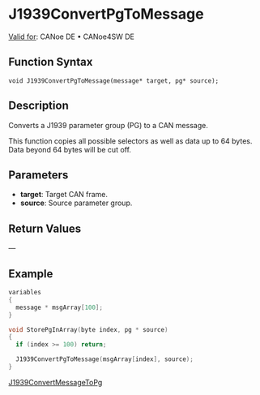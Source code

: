 # J1939ConvertPgToMessage

[Valid for](../../../Shared/FeatureAvailability.md): CANoe DE • CANoe4SW DE

## Function Syntax

```plaintext
void J1939ConvertPgToMessage(message* target, pg* source);
```

## Description

Converts a J1939 parameter group (PG) to a CAN message.

This function copies all possible selectors as well as data up to 64 bytes. Data beyond 64 bytes will be cut off.

## Parameters

- **target**: Target CAN frame.
- **source**: Source parameter group.

## Return Values

—

## Example

```c
variables
{
  message * msgArray[100];
}

void StorePgInArray(byte index, pg * source)
{
  if (index >= 100) return;

  J1939ConvertPgToMessage(msgArray[index], source);
}
```

[J1939ConvertMessageToPg](CAPLfunctionJ1939ConvertMessageToPg.md)
